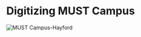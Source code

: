 # Digitizing MUST Campus
![MUST Campus-Hayford](https://github.com/user-attachments/assets/38ad1c41-19fe-485f-b24e-b9e1f0f37eaf)
